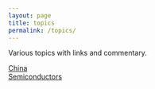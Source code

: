 ```yaml
---
layout: page
title: topics
permalink: /topics/
---
```


Various topics with links and commentary.  

[China](/china/)  
[Semiconductors](/semis/)  
